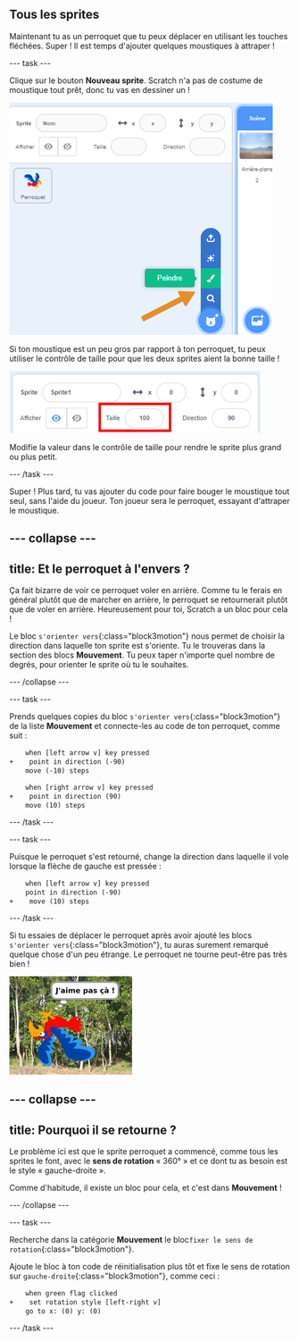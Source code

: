 ## Tous les sprites

Maintenant tu as un perroquet que tu peux déplacer en utilisant les touches fléchées. Super ! Il est temps d'ajouter quelques moustiques à attraper !

--- task ---

Clique sur le bouton **Nouveau sprite**. Scratch n'a pas de costume de moustique tout prêt, donc tu vas en dessiner un !

![](images/spritesPaintNew.png)

Si ton moustique est un peu gros par rapport à ton perroquet, tu peux utiliser le contrôle de taille pour que les deux sprites aient la bonne taille !

![](images/sprites2.png)

Modifie la valeur dans le contrôle de taille pour rendre le sprite plus grand ou plus petit.

--- /task ---

Super ! Plus tard, tu vas ajouter du code pour faire bouger le moustique tout seul, sans l'aide du joueur. Ton joueur sera le perroquet, essayant d'attraper le moustique.

--- collapse ---
---
title: Et le perroquet à l'envers ?
---

Ça fait bizarre de voir ce perroquet voler en arrière. Comme tu le ferais en général plutôt que de marcher en arrière, le perroquet se retournerait plutôt que de voler en arrière. Heureusement pour toi, Scratch a un bloc pour cela !

Le bloc `s'orienter vers`{:class="block3motion"} nous permet de choisir la direction dans laquelle ton sprite est s'oriente. Tu le trouveras dans la section des blocs **Mouvement**. Tu peux taper n'importe quel nombre de degrés, pour orienter le sprite où tu le souhaites.

--- /collapse ---

--- task ---

Prends quelques copies du bloc `s'orienter vers`{:class="block3motion"} de la liste **Mouvement** et connecte-les au code de ton perroquet, comme suit :

```blocks3
    when [left arrow v] key pressed
+    point in direction (-90)
    move (-10) steps
```

```blocks3
    when [right arrow v] key pressed
+    point in direction (90)
    move (10) steps
```

--- /task ---

--- task ---

Puisque le perroquet s'est retourné, change la direction dans laquelle il vole lorsque la flèche de gauche est pressée :

```blocks3
    when [left arrow v] key pressed
    point in direction (-90)
+    move (10) steps
```

--- /task ---

Si tu essaies de déplacer le perroquet après avoir ajouté les blocs `s'orienter vers`{:class="block3motion"}, tu auras surement remarqué quelque chose d'un peu étrange. Le perroquet ne tourne peut-être pas très bien !

![Perroquet à l'envers](images/spritesUpsideDown.png)

--- collapse ---
---
title: Pourquoi il se retourne ?
---

Le problème ici est que le sprite perroquet a commencé, comme tous les sprites le font, avec le **sens de rotation** « 360° » et ce dont tu as besoin est le style « gauche-droite ».

Comme d'habitude, il existe un bloc pour cela, et c'est dans **Mouvement** !

--- /collapse ---

--- task ---

Recherche dans la catégorie **Mouvement** le bloc`fixer le sens de rotation`{:class="block3motion"}.

Ajoute le bloc à ton code de réinitialisation plus tôt et fixe le sens de rotation sur `gauche-droite`{:class="block3motion"}, comme ceci :

```blocks3
    when green flag clicked
+    set rotation style [left-right v]
    go to x: (0) y: (0)
```

--- /task ---

